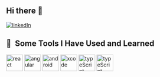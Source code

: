 ## Hi there 👋

<a href="https://www.linkedin.com/in/nathan-schroeder-a40aa2210" target="_blank"> <img src="https://img.shields.io/badge/LinkedIn-0967c1?style=for-the-badge&logo=LinkedIn&logoColor=white" alt="linkedIn"/></a>


<h2> 🚀 &nbsp;Some Tools I Have Used and Learned</h2>
<p align="left">
<img src="https://cdn.jsdelivr.net/gh/devicons/devicon@latest/icons/react/react-original.svg" alt="react" width="45" height="45"/>
<img src="https://cdn.jsdelivr.net/gh/devicons/devicon@latest/icons/angular/angular-original.svg" alt="angular" width="45" height="45"/>
<img src="https://cdn.jsdelivr.net/gh/devicons/devicon@latest/icons/androidstudio/androidstudio-original.svg" alt="android" width="45" height="45"/>
<img src="https://cdn.jsdelivr.net/gh/devicons/devicon@latest/icons/xcode/xcode-original.svg" alt="xcode" width="45" height="45"/>
<img src="https://cdn.jsdelivr.net/gh/devicons/devicon@latest/icons/typescript/typescript-original.svg" alt="typeScript" width="45" height="45"/>
<img src="https://cdn.jsdelivr.net/gh/devicons/devicon@latest/icons/javascript/javascript-original.svg" alt="typeScript" width="45" height="45"/>

</p>


